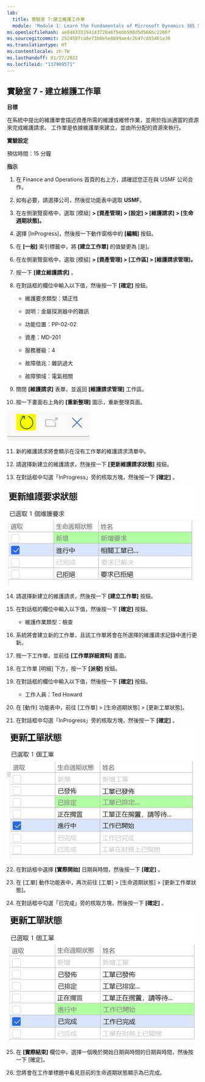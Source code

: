 ```yaml
---
lab:
  title: 實驗室 7:建立維護工作單
  module: 'Module 1: Learn the Fundamentals of Microsoft Dynamics 365 Supply Chain Management'
ms.openlocfilehash: ae848333194143720a6f5ebb598d5d566bc2260f
ms.sourcegitcommit: 252458fca8e71b6e5e8b99ae4c2b47cd85461a30
ms.translationtype: HT
ms.contentlocale: zh-TW
ms.lasthandoff: 01/27/2022
ms.locfileid: "137909571"
---
```

## <a name="lab-7---create-a-maintenance-work-order"></a>實驗室 7 - 建立維護工作單

**目標**

在系統中提出的維護單會描述資產所需的維護或維修作業，並用於指派適當的資源來完成維護請求。 工作單是依據維護單來建立，並由所分配的資源來執行。

**實驗設定**

預估時間：15 分鐘

**指示**

1. 在 Finance and Operations 首頁的右上方，請確認您正在與 USMF 公司合作。

2. 如有必要，請選擇公司，然後從功能表中選取 **USMF**。

3. 在左側瀏覽窗格中，選取 [模組] **&gt; [資產管理] &gt; [設定] &gt; [維護請求] &gt; [生命週期狀態]。**

4. 選擇 [InProgress]，然後按一下動作窗格中的 **[編輯]** 按鈕。

5. 在 **[一般]** 索引標籤中，將 **[建立工作單]** 的值變更為 [是]。

6. 在左側瀏覽窗格中，選取 [模組] **&gt; [資產管理] &gt; [工作區] &gt; [維護請求管理]。**

7. 按一下 **[建立維護請求]** 。

8. 在對話框的欄位中輸入以下值，然後按一下 **[確定]** 按鈕。

    - 維護要求類型：矯正性

    - 說明：金屬探測器中的雜訊

    - 功能位置：PP-02-02

    - 資產：MD-201

    - 服務層級：4

    - 故障徵兆：雜訊過大

    - 故障領域：電氣相關 

9. 關閉 **[維護請求]** 表單，並返回 **[維護請求管理]** 工作區。

10. 按一下畫面右上角的 **[重新整理]** 圖示，重新整理頁面。

![重新整理圖示畫面截圖](./media/lab-create-a-maintenance-request-01.png)

11. 新的維護請求將會顯示在沒有工作單的維護請求清單中。

12. 請選擇新建立的維護請求，然後按一下 **[更新維護請求狀態]** 按鈕。 

13. 在對話框中勾選「InProgress」旁的核取方塊，然後按一下 **[確定]** 。

![要選擇的明細項目擷取畫面](./media/lab-create-a-maintenance-request-02.png) 


14. 請選擇新建立的維護請求，然後按一下 **[建立工作單]** 按鈕。 

15. 在對話框的欄位中輸入以下值，然後按一下 **[確定]** 按鈕。

    - 維護作業類型：檢查

16. 系統將會建立新的工作單，且該工作單將會在所選擇的維護請求記錄中進行更新。

17. 按一下工作單，並前往 **[工作單詳細資料]** 畫面。

18. 在工作單 [明細] 下方，按一下 **[派發]** 按鈕。

19. 在對話框的欄位中輸入以下值，然後按一下 **[確定]** 按鈕。

    - 工作人員：Ted Howard

20. 在 [動作] 功能表中，前往 [工作單] &gt; [生命週期狀態] &gt; [更新工單狀態]。

21. 在對話框中勾選「InProgress」旁的核取方塊，然後按一下 **[確定]** 。

![要選擇的明細項目擷取畫面](./media/lab-create-a-maintenance-request-03.png)

22. 在對話框中選擇 **[實際開始]** 日期與時間，然後按一下 **[確定]** 。

23. 在 [工單] 動作功能表中，再次前往 [工單] &gt; [生命週期狀態] &gt; [更新工作單狀態]。

24. 在對話框中勾選「已完成」旁的核取方塊，然後按一下 **[確定]** 。

![要選擇的明細項目擷取畫面](./media/lab-create-a-maintenance-request-04.png)

25. 在 **[實際結束]** 欄位中，選擇一個晚於開始日期與時間的日期與時間，然後按一下 [確定]。

26. 您將會在工作單標題中看見目前的生命週期狀態顯示為已完成。
